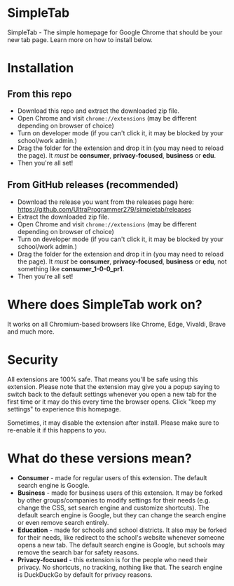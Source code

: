 # SimpleTab
SimpleTab - The simple homepage for Google Chrome that should be your new tab page. Learn more on how to install below.

# Installation
## From this repo
* Download this repo and extract the downloaded zip file.
* Open Chrome and visit `chrome://extensions` (may be different depending on browser of choice)
* Turn on developer mode (if you can't click it, it may be blocked by your school/work admin.)
* Drag the folder for the extension and drop it in (you may need to reload the page). It *must* be **consumer**, **privacy-focused**, **business** or **edu**.
* Then you're all set!
## From GitHub releases (recommended)
* Download the release you want from the releases page here: https://github.com/UltraProgrammer279/simpletab/releases
* Extract the downloaded zip file.
* Open Chrome and visit `chrome://extensions` (may be different depending on browser of choice)
* Turn on developer mode (if you can't click it, it may be blocked by your school/work admin.)
* Drag the folder for the extension and drop it in (you may need to reload the page). It *must* be **consumer**, **privacy-focused**, **business** or **edu**, not something like **consumer_1-0-0_pr1**.
* Then you're all set!

# Where does SimpleTab work on?
It works on all Chromium-based browsers like Chrome, Edge, Vivaldi, Brave and much more.

# Security
All extensions are 100% safe. That means you'll be safe using this extension. Please note that the extension may give you a popup saying to switch back to the default settings whenever you open a new tab for the first time or it may do this every time the browser opens. Click "keep my settings" to experience this homepage.

Sometimes, it may disable the extension after install. Please make sure to re-enable it if this happens to you.

# What do these versions mean?
* **Consumer** - made for regular users of this extension. The default search engine is Google.
* **Business** - made for business users of this extension. It may be forked by other groups/companies to modify settings for their needs (e.g. change the CSS, set search engine and customize shortcuts). The default search engine is Google, but they can change the search engine or even remove search entirely.
* **Education** - made for schools and school districts. It also may be forked for their needs, like redirect to the school's website whenever someone opens a new tab. The default search engine is Google, but schools may remove the search bar for safety reasons.
* **Privacy-focused** - this extension is for the people who need their privacy. No shortcuts, no tracking, nothing like that. The search engine is DuckDuckGo by default for privacy reasons.
